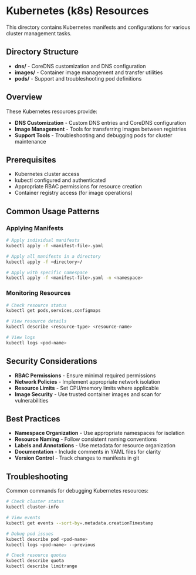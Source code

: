 # Kubernetes (k8s) Resources

This directory contains Kubernetes manifests and configurations for various cluster management tasks.

## Directory Structure

- **dns/** - CoreDNS customization and DNS configuration
- **images/** - Container image management and transfer utilities
- **pods/** - Support and troubleshooting pod definitions

## Overview

These Kubernetes resources provide:
- **DNS Customization** - Custom DNS entries and CoreDNS configuration
- **Image Management** - Tools for transferring images between registries
- **Support Tools** - Troubleshooting and debugging pods for cluster maintenance

## Prerequisites

- Kubernetes cluster access
- kubectl configured and authenticated
- Appropriate RBAC permissions for resource creation
- Container registry access (for image operations)

## Common Usage Patterns

### Applying Manifests
```bash
# Apply individual manifests
kubectl apply -f <manifest-file>.yaml

# Apply all manifests in a directory
kubectl apply -f <directory>/

# Apply with specific namespace
kubectl apply -f <manifest-file>.yaml -n <namespace>
```

### Monitoring Resources
```bash
# Check resource status
kubectl get pods,services,configmaps

# View resource details
kubectl describe <resource-type> <resource-name>

# View logs
kubectl logs <pod-name>
```

## Security Considerations

- **RBAC Permissions** - Ensure minimal required permissions
- **Network Policies** - Implement appropriate network isolation
- **Resource Limits** - Set CPU/memory limits where applicable
- **Image Security** - Use trusted container images and scan for vulnerabilities

## Best Practices

- **Namespace Organization** - Use appropriate namespaces for isolation
- **Resource Naming** - Follow consistent naming conventions
- **Labels and Annotations** - Use metadata for resource organization
- **Documentation** - Include comments in YAML files for clarity
- **Version Control** - Track changes to manifests in git

## Troubleshooting

Common commands for debugging Kubernetes resources:

```bash
# Check cluster status
kubectl cluster-info

# View events
kubectl get events --sort-by=.metadata.creationTimestamp

# Debug pod issues
kubectl describe pod <pod-name>
kubectl logs <pod-name> --previous

# Check resource quotas
kubectl describe quota
kubectl describe limitrange
```